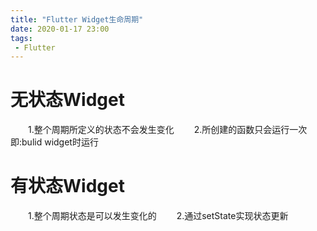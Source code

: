 ```yaml
---
title: "Flutter Widget生命周期"
date: 2020-01-17 23:00
tags:
 - Flutter
---
```


# 无状态Widget
　　1.整个周期所定义的状态不会发生变化
　　2.所创建的函数只会运行一次即:bulid widget时运行
# 有状态Widget
　　1.整个周期状态是可以发生变化的
　　2.通过setState实现状态更新